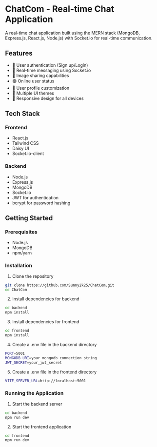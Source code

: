 # ChatCom - Real-time Chat Application

A real-time chat application built using the MERN stack (MongoDB, Express.js, React.js, Node.js) with Socket.io for real-time communication.



## Features

- 🔐 User authentication (Sign up/Login)
- 💬 Real-time messaging using Socket.io
- 📸 Image sharing capabilities
- 🟢 Online user status
- 👤 User profile customization
- 🎨 Multiple UI themes
- 📱 Responsive design for all devices

## Tech Stack

### Frontend
- React.js
- Tailwind CSS
- Daisy UI
- Socket.io-client

### Backend
- Node.js
- Express.js
- MongoDB
- Socket.io
- JWT for authentication
- bcrypt for password hashing

## Getting Started

### Prerequisites
- Node.js
- MongoDB
- npm/yarn

### Installation

1. Clone the repository
```bash
git clone https://github.com/Sunny2k25/ChatCom.git
cd ChatCom 
```

2. Install dependencies for backend
```bash
cd backend
npm install
```

3. Install dependencies for frontend
```bash
cd frontend
npm install
```

4. Create a .env file in the backend directory
```bash
PORT=5001
MONGODB_URI=your_mongodb_connection_string
JWT_SECRET=your_jwt_secret
```

5. Create a .env file in the frontend directory
```bash
VITE_SERVER_URL=http://localhost:5001
```

### Running the Application
1. Start the backend server
```bash
cd backend
npm run dev
```
2. Start the frontend application
```bash
cd frontend
npm run dev
```
